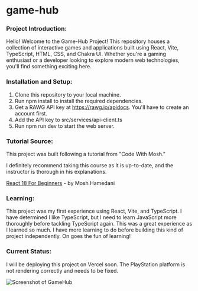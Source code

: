 # game-hub
### Project Introduction:
Hello! Welcome to the Game-Hub Project! This repository houses a collection of interactive games and applications built using React, Vite, TypeScript, HTML, CSS, and Chakra UI. 
Whether you're a gaming enthusiast or a developer looking to explore modern web technologies, you'll find something exciting here.

### Installation and Setup:
1. Clone this repository to your local machine.
2. Run npm install to install the required dependencies.
3. Get a RAWG API key at https://rawg.io/apidocs. You'll have to create an account first.
4. Add the API key to src/services/api-client.ts
5. Run npm run dev to start the web server.

### Tutorial Source:
This project was built following a tutorial from "Code With Mosh."

I definitely recommend taking this course as it is up-to-date, and the instructor is thorough in his explanations. 

[React 18 For Beginners](https://codewithmosh.com/p/ultimate-react-part1) - by Mosh Hamedani

### Learning:
This project was my first experience using React, Vite, and TypeScript. I have determined I like TypeScript, 
but I need to learn JavaScript more thoroughly before tackling TypeScript again. This was a great experience as I learned so much. 
I have more learning to do before building this kind of project independently. On goes the fun of learning!

### Current Status: 
I will be deploying this project on Vercel soon. The PlayStation platform is not rendering correctly and needs to be fixed. 

![Screenshot of GameHub](/Users/hollychaffee/Pictures/GameHub.png)


